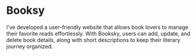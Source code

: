 # Booksy
I've developed a user-friendly website that allows book lovers to  manage their favorite reads effortlessly. With Booksky, users can add, update, and delete book details, along with short descriptions to keep their literary journey organized.  
